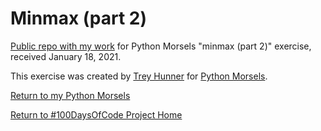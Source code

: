 # Minmax (part 2)

[Public repo with my work](https://github.com/mUtterberg/python_morsels/tree/master/minmax_part_2/) for Python Morsels "minmax (part 2)" exercise, received January 18, 2021.

This exercise was created by [Trey Hunner](https://treyhunner.com/) for [Python Morsels](https://try.pythonmorsels.com/).

[Return to my Python Morsels](https://mutterberg.github.io/python_morsels)

[Return to #100DaysOfCode Project Home](https://mutterberg.github.io)
